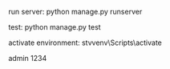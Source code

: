run server: python manage.py runserver

test: python manage.py test

activate environment: stvvenv\Scripts\activate

admin
1234
